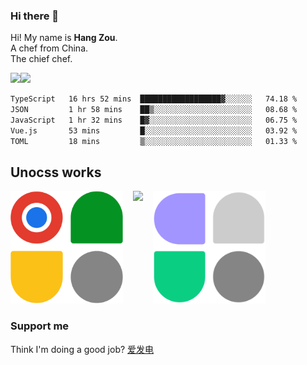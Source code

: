 ### Hi there 👋

Hi! My name is **Hang Zou**.  
A chef from China.  
The chief chef.

<img align="" width="57.5%" src="https://github-readme-stats.vercel.app/api?username=zouhangwithsweet&hide_title=true&hide_border=true&show_icons=true&include_all_commits=true&line_height=21" /><img align="" width="42.4%" src="https://github-readme-stats.vercel.app/api/top-langs/?username=zouhangwithsweet&hide_title=true&hide_border=true&layout=compact" />

<!--START_SECTION:waka-->

```txt
TypeScript   16 hrs 52 mins  ██████████████████▓░░░░░░   74.18 %
JSON         1 hr 58 mins    ██▒░░░░░░░░░░░░░░░░░░░░░░   08.68 %
JavaScript   1 hr 32 mins    █▓░░░░░░░░░░░░░░░░░░░░░░░   06.75 %
Vue.js       53 mins         █░░░░░░░░░░░░░░░░░░░░░░░░   03.92 %
TOML         18 mins         ▒░░░░░░░░░░░░░░░░░░░░░░░░   01.33 %
```

<!--END_SECTION:waka-->

## Unocss works

<div style="display: flex; gap: 16px">
  <a href="https://uno-ext-releases.zouhangoo7241.workers.dev/" style="text-decoration: none;">
    <img src="https://raw.githubusercontent.com/zouhangwithsweet/zouhangwithsweet/71a912567425ae7a48292b5cb69efa26ab40cd79/uno-ext.svg" width="180" />
  </a>
  <a href="https://github.com/fisand/unocss-preset-shadcn" style="text-decoration: none;">
    <img src="https://github.com/fisand/unocss-preset-shadcn/raw/main/public/logo.svg" width="180" />
  </a>
  <a href="https://www.figma.com/community/plugin/1309119336695586856/to-unocss" style="text-decoration: none;">
    <img src="./figma-to-unocss.svg" width="180" />
  </a>
</div>

### Support me

Think I'm doing a good job? [爱发电](https://afdian.net/@zouhangsweet)
